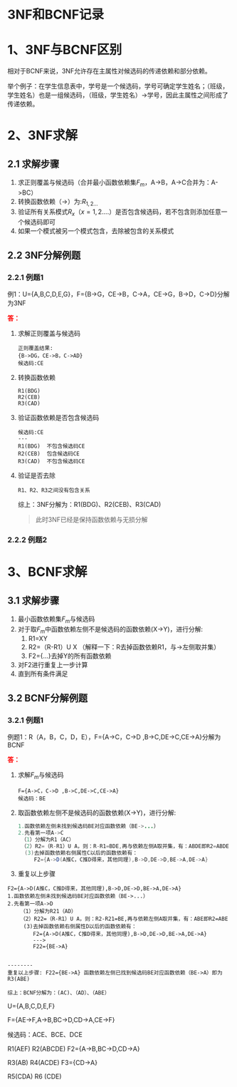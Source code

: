 # 3NF和BCNF记录

# 1、3NF与BCNF区别

相对于BCNF来说，3NF允许存在主属性对候选码的传递依赖和部分依赖。

举个例子：在学生信息表中，学号是一个候选码，学号可确定学生姓名；（班级，学生姓名）也是一组候选码，（班级，学生姓名）->学号，因此主属性之间形成了传递依赖。



# 2、3NF求解

## 2.1 求解步骤

1. 求正则覆盖与候选码（合并最小函数依赖集$F_{m}$，A->B，A->C合并为：A->BC）
2. 转换函数依赖（->）为:$R_{1,2...}$
3. 验证所有关系模式$R_{x}（x=1,2....）$是否包含候选码，若不包含则添加任意一个候选码即可
4. 如果一个模式被另一个模式包含，去除被包含的关系模式

## 2.2 3NF分解例题

### 2.2.1 例题1

例1：U={A,B,C,D,E,G}，F={B->G，CE->B，C->A，CE->G，B->D，C->D}分解为3NF

**<font color="#ff0000">答：</font>**

1. 求解正则覆盖与候选码

   ```
   正则覆盖结果:
   {B->DG，CE->B，C->AD}
   候选码:CE
   ```

2. 转换函数依赖

   ```
   R1(BDG)
   R2(CEB)
   R3(CAD)
   ```

3. 验证函数依赖是否包含候选码

   ```
   候选码:CE
   ---
   R1(BDG)  不包含候选码CE
   R2(CEB)  包含候选码CE
   R3(CAD)  不包含候选码CE
   ```

4. 验证是否去除

   ```
   R1、R2、R3之间没有包含关系
   ```

   综上：3NF分解为：R1(BDG)、R2(CEB)、R3(CAD)

   >此时3NF已经是保持函数依赖与无损分解

### 2.2.2 例题2

# 3、BCNF求解

## 3.1 求解步骤

1. 最小函数依赖集$F_{m}$与候选码
2. 对于取$F_{m}$中函数依赖左侧不是候选码的函数依赖(X->Y)，进行分解:
   1. R1=XY
   2. R2=（R-R1）U   X （解释一下：R去掉函数依赖R1，与->左侧取并集）
   3. F2={...}去掉Y的所有函数依赖
3. 对F2进行重复上一步计算
4. 直到所有条件满足

## 3.2 BCNF分解例题

### 3.2.1 例题1

例题1：R（A，B，C，D，E），F={A->C，C->D ,B->C,DE->C,CE->A}分解为BCNF

**<font color="#ff0000">答：</font>**

1. 求解$F_{m}$与候选码

   ```
   F={A->C，C->D ,B->C,DE->C,CE->A}
   候选码：BE
   ```

2. 取函数依赖左侧不是候选码的函数依赖(X->Y)，进行分解:

   ```Java
   1.函数依赖左侧未找到候选码BE对应函数依赖（BE->...）
   2.先看第一项A->C
   	（1）分解为R1（AC）
   	（2）R2=（R-R1）U A，则：R-R1=BDE,再与依赖左侧A取并集，有：ABDE即R2=ABDE
   	 (3)去掉函数依赖右侧属性C以后的函数依赖有：
       	F2={A->D(A推C，C推D得来，其他同理),B->D,DE->D,BE->A,DE->A}
   ```

3. 重复以上步骤

```
F2={A->D(A推C，C推D得来，其他同理),B->D,DE->D,BE->A,DE->A}
1.函数依赖左侧未找到候选码BE对应函数依赖（BE->...）
2.先看第一项A->D
	（1）分解为R21（AD）
	（2）R22=（R-R1）U A，则：R2-R21=BE,再与依赖左侧A取并集，有：ABE即R2=ABE
	 (3)去掉函数依赖右侧属性D以后的函数依赖有：
    	F2={A->D(A推C，C推D得来，其他同理),B->D,DE->D,BE->A,DE->A}
    	--->
    	F22={BE->A} 
    	
    	
--------
重复以上步骤:	F22={BE->A} 函数依赖左侧已找到候选码BE对应函数依赖（BE->A）即为R3(ABE)

综上：BCNF分解为：(AC)、（AD）、（ABE）
```

U={A,B,C,D,E,F}

F={AE->F,A->B,BC->D,CD->A,CE->F}

候选码：ACE、BCE、DCE

R1(AEF)   R2(ABCDE)  F2={A->B,BC->D,CD->A}

R3(AB)    R4(ACDE)  F3={CD->A}

R5(CDA)  R6 (CDE)    